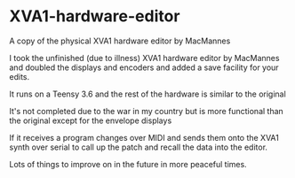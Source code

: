 # XVA1-hardware-editor
A copy of the physical XVA1 hardware editor by MacMannes

I took the unfinished (due to illness) XVA1 hardware editor by MacMannes and doubled the displays and encoders and added a save facility for your edits.

It runs on a Teensy 3.6 and the rest of the hardware is similar to the original

It's not completed due to the war in my country but is more functional than the original except for the envelope displays

If it receives a program changes over MIDI and sends them onto the XVA1 synth over serial to call up the patch and recall the data into the editor.

Lots of things to improve on in the future in more peaceful times.
